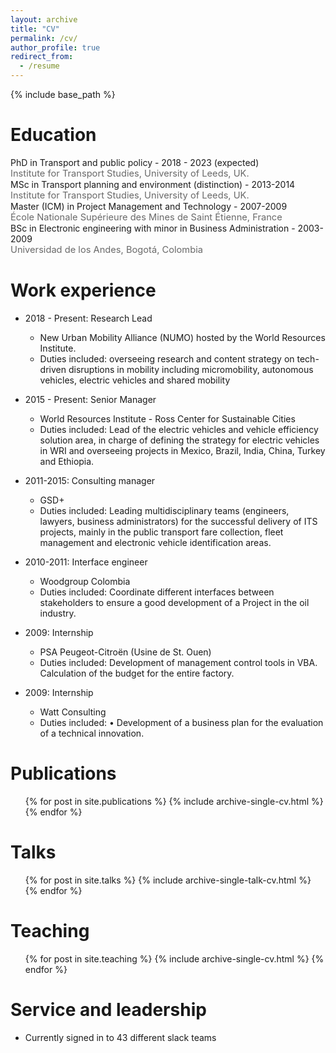 ```yaml
---
layout: archive
title: "CV"
permalink: /cv/
author_profile: true
redirect_from:
  - /resume
---
```


{% include base_path %}

Education
======
PhD in Transport and public policy - 2018 - 2023 (expected)  
<SPAN STYLE="color: #696969	; font-size: 11pt"><i class="fas fa-fw fa-graduation-cap"></i> Institute for Transport Studies, University of Leeds, UK.</span>  
MSc in Transport planning and environment (distinction) - 2013-2014  
<SPAN STYLE="color: #696969	; font-size: 11pt"><i class="fas fa-fw fa-graduation-cap"></i> Institute for Transport Studies, University of Leeds, UK.</span>   
Master (ICM) in Project Management and Technology - 2007-2009  
<SPAN STYLE="color: #696969	; font-size: 11pt"><i class="fas fa-fw fa-graduation-cap"></i> École Nationale Supérieure des Mines de Saint Étienne, France</span>   
BSc in Electronic engineering with minor in Business Administration - 2003-2009  
<SPAN STYLE="color: #696969	; font-size: 11pt"><i class="fas fa-fw fa-graduation-cap"></i> Universidad de los Andes, Bogotá, Colombia</span> 

Work experience
======
* 2018 - Present: Research Lead
  * New Urban Mobility Alliance (NUMO) hosted by the World Resources Institute.
  * Duties included: overseeing research and content strategy on tech-driven disruptions in mobility including micromobility, autonomous vehicles, electric vehicles and shared mobility

* 2015 - Present: Senior Manager
  * World Resources Institute - Ross Center for Sustainable Cities
  * Duties included: Lead of the electric vehicles and vehicle efficiency solution area, in charge of defining the strategy for electric vehicles in WRI and overseeing projects in Mexico, Brazil, India, China, Turkey and Ethiopia.

* 2011-2015: Consulting manager
  * GSD+
  * Duties included: Leading multidisciplinary teams (engineers, lawyers, business administrators) for the successful delivery of ITS projects, mainly in the public transport fare collection, fleet management and electronic vehicle identification areas.

* 2010-2011: Interface engineer 
  * Woodgroup Colombia
  * Duties included: Coordinate different interfaces between stakeholders to ensure a good development of a Project in the oil industry. 
  
* 2009: Internship 
  * PSA Peugeot-Citroën (Usine de St. Ouen)
  * Duties included: Development of management control tools in VBA. Calculation of the budget for the entire factory.   

* 2009: Internship 
  * Watt Consulting
  * Duties included: •	Development of a business plan for the evaluation of a technical innovation.   

Publications
======
  <ul>{% for post in site.publications %}
    {% include archive-single-cv.html %}
  {% endfor %}</ul>
  
Talks
======
  <ul>{% for post in site.talks %}
    {% include archive-single-talk-cv.html %}
  {% endfor %}</ul>
  
Teaching
======
  <ul>{% for post in site.teaching %}
    {% include archive-single-cv.html %}
  {% endfor %}</ul>
  
Service and leadership
======
* Currently signed in to 43 different slack teams
